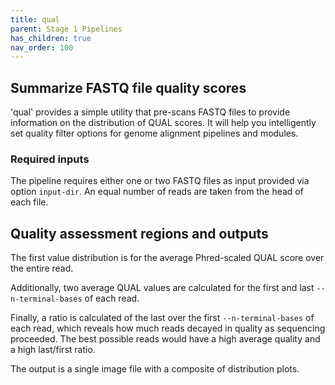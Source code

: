 ```yaml
---
title: qual
parent: Stage 1 Pipelines
has_children: true
nav_order: 100
---
```


## Summarize FASTQ file quality scores

'qual' provides a simple utility that pre-scans FASTQ files
to provide information on the distribution of QUAL scores.
It will help you intelligently set quality
filter options for genome alignment pipelines and modules. 

### Required inputs

The pipeline requires either one or two FASTQ files as input
provided via option `input-dir`. An equal
number of reads are taken from the head of each file.

## Quality assessment regions and outputs

The first value distribution is for the 
average Phred-scaled QUAL score over the entire read.

Additionally, two average QUAL values are calculated for
the first and last `--n-terminal-bases` of each read.

Finally, a ratio is calculated of the last over the first
`--n-terminal-bases` of each read, which reveals how much
reads decayed in quality as sequencing proceeded. The best
possible reads would have a high average quality and 
a high last/first ratio.

The output is a single image file with a composite of distribution plots.
